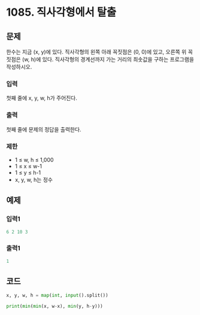 # 1085. 직사각형에서 탈출



## 문제

한수는 지금 (x, y)에 있다. 직사각형의 왼쪽 아래 꼭짓점은 (0, 0)에 있고, 오른쪽 위 꼭짓점은 (w, h)에 있다. 직사각형의 경계선까지 가는 거리의 최솟값을 구하는 프로그램을 작성하시오.

### 입력

첫째 줄에 x, y, w, h가 주어진다.

### 출력

첫째 줄에 문제의 정답을 출력한다.

### 제한

- 1 ≤ w, h ≤ 1,000
- 1 ≤ x ≤ w-1
- 1 ≤ y ≤ h-1
- x, y, w, h는 정수





## 예제

### 입력1

```python
6 2 10 3
```

### 출력1

```python
1
```





## 코드

```python
x, y, w, h = map(int, input().split())

print(min(min(x, w-x), min(y, h-y)))
```













